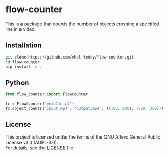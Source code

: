 # flow-counter
This is a package that counts the number of objects crossing a specified line in a video.

## Installation
```bash
git clone https://github.com/mhal-teddy/flow-counter.git
cd flow-counter
pip install -e .
```

## Python
```python
from flow_counter import FlowCounter

fc = FlowCounter("yolo11n.pt")
fc.object_counts("input.mp4", "output.mp4", ((100, 300), (800, 300)))
```

## License

This project is licensed under the terms of the GNU Affero General Public License v3.0 (AGPL-3.0).  
For details, see the [LICENSE](./LICENSE) file.
